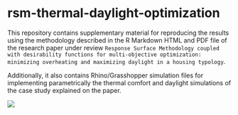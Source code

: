 # rsm-thermal-daylight-optimization

This repository contains supplementary material for reproducing the results using the methodology described in the R Markdown HTML and PDF file of the research paper under review `Response Surface Methodology coupled with desirability functions for multi-objective optimization: minimizing overheating and maximizing daylight in a housing typology`. 

Additionally, it also contains Rhino/Grasshopper simulation files for implementing parametrically the thermal comfort and daylight simulations of the case study explained on the paper.

![](https://drive.google.com/file/d/1zpgM9np_RzTDHlTkTzrUqS5wsEzrK2MD/view?usp=drive_link)
